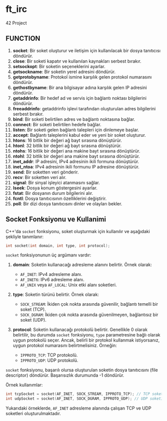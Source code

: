# ft_irc
42 Project

## FUNCTION

1. **socket**: Bir soket oluşturur ve iletişim için kullanılacak bir dosya tanıtıcısı döndürür.
2. **close**: Bir soketi kapatır ve kullanılan kaynakları serbest bırakır.
3. **setsockopt**: Bir soketin seçeneklerini ayarlar.
4. **getsockname**: Bir soketin yerel adresini döndürür.
5. **getprotobyname**: Protokol ismine karşılık gelen protokol numarasını döndürür.
6. **gethostbyname**: Bir ana bilgisayar adına karşılık gelen IP adresini döndürür.
7. **getaddrinfo**: Bir hedef ad ve servis için bağlantı noktası bilgilerini döndürür.
8. **freeaddrinfo**: getaddrinfo işlevi tarafından oluşturulan adres bilgilerini serbest bırakır.
9. **bind**: Bir soketi belirtilen adres ve bağlantı noktasına bağlar.
10. **connect**: Bir soketi belirtilen hedefe bağlar.
11. **listen**: Bir soketi gelen bağlantı talepleri için dinlemeye başlar.
12. **accept**: Bağlantı taleplerini kabul eder ve yeni bir soket oluşturur.
13. **htons**: 16 bitlik bir değeri ağ bayt sırasına dönüştürür.
14. **htonl**: 32 bitlik bir değeri ağ bayt sırasına dönüştürür.
15. **ntohs**: 16 bitlik bir değeri ana makine bayt sırasına dönüştürür.
16. **ntohl**: 32 bitlik bir değeri ana makine bayt sırasına dönüştürür.
17. **inet_addr**: IP adresini, IPv4 adresinin ikili formuna dönüştürür.
18. **inet_ntoa**: IPv4 adresinin ikili formunu IP adresine dönüştürür.
19. **send**: Bir soketten veri gönderir.
20. **recv**: Bir soketten veri alır.
21. **signal**: Bir sinyal işleyici atanmasını sağlar.
22. **lseek**: Dosya konum göstergesini ayarlar.
23. **fstat**: Bir dosyanın durum bilgilerini alır.
24. **fcntl**: Dosya tanıtıcısının özelliklerini değiştirir.
25. **poll**: Bir dizi dosya tanıtıcısını dinler ve olayları bekler.


## Socket Fonksiyonu ve Kullanimi

C++'da `socket` fonksiyonu, soket oluşturmak için kullanılır ve aşağıdaki şekliyle tanımlanır:

```cpp
int socket(int domain, int type, int protocol);
```

`socket` fonksiyonunun üç argümanı vardır:

1. **domain**: Soketin kullanacağı adresleme alanını belirtir. Örnek olarak:
   - `AF_INET`: IPv4 adresleme alanı.
   - `AF_INET6`: IPv6 adresleme alanı.
   - `AF_UNIX` veya `AF_LOCAL`: Unix etki alanı soketleri.

2. **type**: Soketin türünü belirtir. Örnek olarak:
   - `SOCK_STREAM`: İkiden çok nokta arasında güvenilir, bağlantı temelli bir soket (TCP).
   - `SOCK_DGRAM`: İkiden çok nokta arasında güvenilmeyen, bağlantısız bir soket (UDP).

3. **protocol**: Soketin kullanacağı protokolü belirtir. Genellikle 0 olarak belirtilir, bu durumda `socket` fonksiyonu, `type` parametresine bağlı olarak uygun protokolü seçer. Ancak, belirli bir protokol kullanmak istiyorsanız, uygun protokol numarasını belirtmelisiniz. Örneğin:
   - `IPPROTO_TCP`: TCP protokolü.
   - `IPPROTO_UDP`: UDP protokolü.

`socket` fonksiyonu, başarılı olursa oluşturulan soketin dosya tanıtıcısını (file descriptor) döndürür. Başarısızlık durumunda -1 döndürür.

Örnek kullanımlar:
```cpp
int tcpSocket = socket(AF_INET, SOCK_STREAM, IPPROTO_TCP); // TCP soketi oluşturur
int udpSocket = socket(AF_INET, SOCK_DGRAM, IPPROTO_UDP); // UDP soketi oluşturur
```

Yukarıdaki örneklerde, `AF_INET` adresleme alanında çalışan TCP ve UDP soketleri oluşturulmaktadır.

